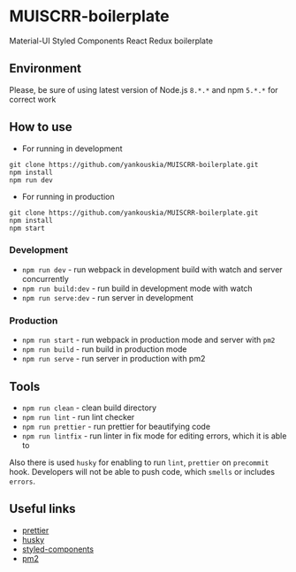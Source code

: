 # MUISCRR-boilerplate
Material-UI Styled Components React Redux boilerplate

## Environment

Please, be sure of using latest version of Node.js `8.*.*` and npm `5.*.*` for correct work

## How to use

- For running in development
```
git clone https://github.com/yankouskia/MUISCRR-boilerplate.git
npm install
npm run dev
```

- For running in production
```
git clone https://github.com/yankouskia/MUISCRR-boilerplate.git
npm install
npm start
```

### Development

- `npm run dev` - run webpack in development build with watch and server concurrently
- `npm run build:dev` - run build in development mode with watch
- `npm run serve:dev` - run server in development

### Production

- `npm run start` - run webpack in production mode and server with `pm2`
- `npm run build` - run build in production mode
- `npm run serve` - run server in production with pm2


## Tools

- `npm run clean` - clean build directory
- `npm run lint` - run lint checker
- `npm run prettier` - run prettier for beautifying code
- `npm run lintfix` - run linter in fix mode for editing errors, which it is able to

Also there is used `husky` for enabling to run `lint`, `prettier` on `precommit` hook. Developers will not be able to push code, which `smells` or includes `errors`.

## Useful links

- [prettier](https://github.com/prettier/prettier/tree/master/docs)
- [husky](https://github.com/typicode/husky)
- [styled-components](https://www.styled-components.com/)
- [pm2](http://pm2.keymetrics.io/)
